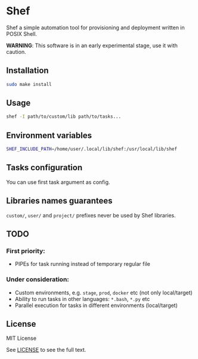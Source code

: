 # Shef

Shef a simple automation tool for provisioning and deployment written in POSIX Shell.

**WARNING**: This software is in an early experimental stage, use it with caution.

## Installation

```sh
sudo make install
```

## Usage

```sh
shef -I path/to/custom/lib path/to/tasks...
```

## Environment variables

```sh
SHEF_INCLUDE_PATH=/home/user/.local/lib/shef:/usr/local/lib/shef
```

## Tasks configuration

You can use first task argument as config.

## Libraries names guarantees

`custom/`, `user/` and `project/` prefixes never be used by Shef libraries.

## TODO

### First priority:

- PIPEs for task running instead of temporary regular file

### Under consideration:

- Custom environments, e.g. `stage`, `prod`, `docker` etc (not only local/target)
- Ability to run tasks in other languages: `*.bash`, `*.py` etc
- Parallel execution for tasks in different environments (local/target)

## License

MIT License

See [LICENSE](LICENSE) to see the full text.
